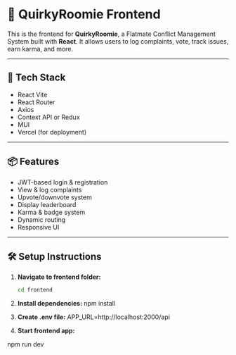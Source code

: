 # 🧼 QuirkyRoomie Frontend

This is the frontend for **QuirkyRoomie**, a Flatmate Conflict Management System built with **React**. It allows users to log complaints, vote, track issues, earn karma, and more.

---

## 🚀 Tech Stack

- React Vite
- React Router
- Axios
- Context API or Redux
- MUI
- Vercel (for deployment)

---

## 📦 Features

- JWT-based login & registration
- View & log complaints
- Upvote/downvote system
- Display leaderboard
- Karma & badge system
- Dynamic routing
- Responsive UI

---

## 🛠️ Setup Instructions

1. **Navigate to frontend folder:**

   ```bash
   cd frontend

2. **Install dependencies:**
npm install

3. **Create .env file:**
APP_URL=http://localhost:2000/api

4. **Start frontend app:**

npm run dev
